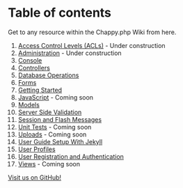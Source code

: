 # Table of contents
Get to any resource within the Chappy.php Wiki from here.

1. [Access Control Levels (ACLs)](access_control_levels) - Under construction
2. [Administration](administration) - Under construction
3. [Console](console)
4. [Controllers](controllers)
5. [Database Operations](database_operations)
6. [Forms](forms)
7. [Getting Started](getting_started)
8. [JavaScript](javascript) - Coming soon
9. [Models](models)
10. [Server Side Validation](server_side_validation)
11. [Session and Flash Messages](session_and_flash_messages)
12. [Unit Tests](unit_tests) - Coming soon
13. [Uploads](uploads) - Coming soon
14. [User Guide Setup With Jekyll](jekyll-setup)
15. [User Profiles](user_profiles)
16. [User Registration and Authentication](user_registration_and_authentication)
17. [Views](views) - Coming soon

[Visit us on GitHub!](https://github.com/chapmancbVCU/chappy-php)